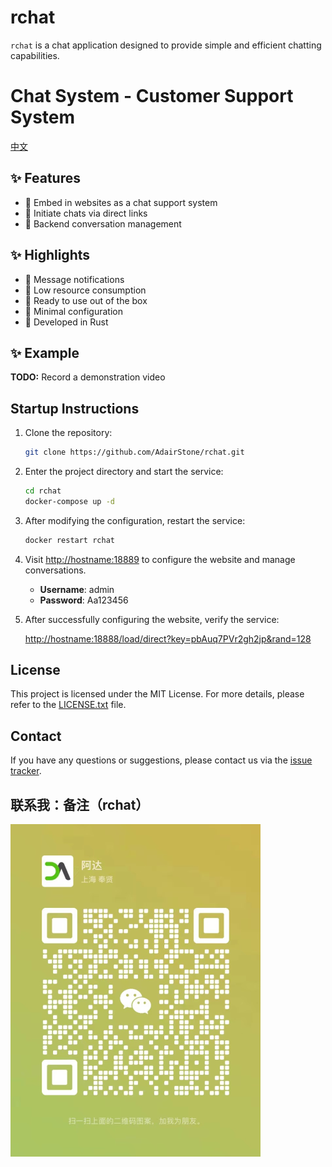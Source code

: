 # rchat

`rchat` is a chat application designed to provide simple and efficient chatting capabilities.

# Chat System - Customer Support System
[中文](README.md)
## ✨ Features
- 🌹 Embed in websites as a chat support system
- 🌹 Initiate chats via direct links
- 🌹 Backend conversation management

## ✨ Highlights
- 🐍 Message notifications
- 🐍 Low resource consumption
- 🐍 Ready to use out of the box
- 🐍 Minimal configuration
- 🐍 Developed in Rust

## ✨ Example
**TODO:**
Record a demonstration video

## Startup Instructions

1. Clone the repository:

    ```bash
    git clone https://github.com/AdairStone/rchat.git
    ```

2. Enter the project directory and start the service:

    ```bash
    cd rchat
    docker-compose up -d
    ```

3. After modifying the configuration, restart the service:

    ```bash
    docker restart rchat
    ```

4. Visit [http://hostname:18889](http://hostname:18889) to configure the website and manage conversations.

    - **Username**: admin
    - **Password**: Aa123456

5. After successfully configuring the website, verify the service:

    [http://hostname:18888/load/direct?key=pbAuq7PVr2gh2jp&rand=128](http://hostname:18888/load/direct?key=pbAuq7PVr2gh2jp&rand=128)

## License

This project is licensed under the MIT License. For more details, please refer to the [LICENSE.txt](LICENSE.txt) file.

## Contact

If you have any questions or suggestions, please contact us via the [issue tracker](https://github.com/AdairStone/rchat/issues).

## 联系我：备注（rchat）
![wechat of ada](wechat.png)